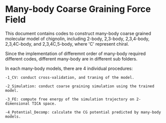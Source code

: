 # Many-body Coarse Graining Force Field

This document contains codes to construct many-body coarse grained molecular model of chignolin, including 2-body, 2,3-body, 2,3,4-body, 2,3,4C-body, and 2,3,4C,5-body, where 'C' represent chiral. 

Since the implementation of differemnt order of many-body required different codes, different many-body are in different sub folders.

In each many-body models, there are 4 individual procedures:

	-1_CV: conduct cross-validation, and traning of the model.

	-2_Simulation: conduct coarse graining simulation using the trained model.

	-3_FE: compute free energy of the simulation trajectory on 2-dimensional TICA space.
	
	-4_Potential_Decomp: calculate the CG potential predicted by many-body models. 

